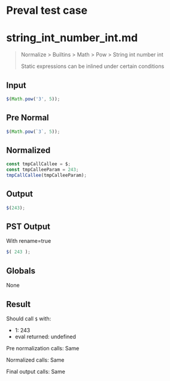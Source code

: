 # Preval test case

# string_int_number_int.md

> Normalize > Builtins > Math > Pow > String int number int
>
> Static expressions can be inlined under certain conditions

## Input

`````js filename=intro
$(Math.pow('3', 5));
`````

## Pre Normal


`````js filename=intro
$(Math.pow(`3`, 5));
`````

## Normalized


`````js filename=intro
const tmpCallCallee = $;
const tmpCalleeParam = 243;
tmpCallCallee(tmpCalleeParam);
`````

## Output


`````js filename=intro
$(243);
`````

## PST Output

With rename=true

`````js filename=intro
$( 243 );
`````

## Globals

None

## Result

Should call `$` with:
 - 1: 243
 - eval returned: undefined

Pre normalization calls: Same

Normalized calls: Same

Final output calls: Same
